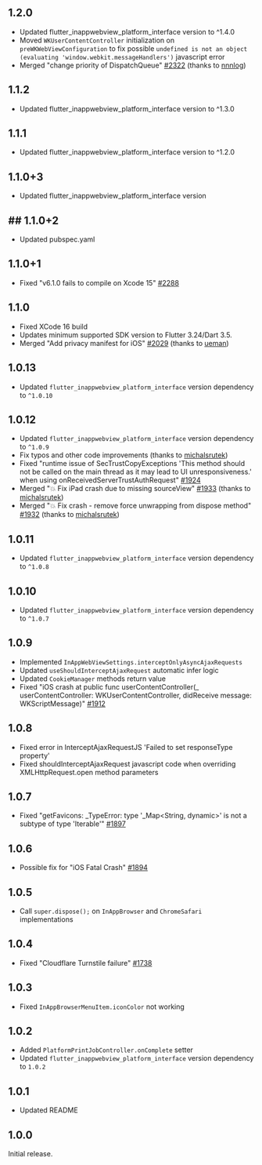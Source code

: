 ## 1.2.0

- Updated flutter_inappwebview_platform_interface version to ^1.4.0
- Moved `WKUserContentController` initialization on `preWKWebViewConfiguration` to fix possible `undefined is not an object (evaluating 'window.webkit.messageHandlers')` javascript error
- Merged "change priority of DispatchQueue" [#2322](https://github.com/pichillilorenzo/flutter_inappwebview/pull/2322) (thanks to [nnnlog](https://github.com/nnnlog))

## 1.1.2

- Updated flutter_inappwebview_platform_interface version to ^1.3.0

## 1.1.1

- Updated flutter_inappwebview_platform_interface version to ^1.2.0

## 1.1.0+3

- Updated flutter_inappwebview_platform_interface version

## ## 1.1.0+2

- Updated pubspec.yaml

## 1.1.0+1 

- Fixed "v6.1.0 fails to compile on Xcode 15" [#2288](https://github.com/pichillilorenzo/flutter_inappwebview/issues/2288)

## 1.1.0

- Fixed XCode 16 build
- Updates minimum supported SDK version to Flutter 3.24/Dart 3.5.
- Merged "Add privacy manifest for iOS" [#2029](https://github.com/pichillilorenzo/flutter_inappwebview/pull/2029) (thanks to [ueman](https://github.com/ueman))

## 1.0.13

- Updated `flutter_inappwebview_platform_interface` version dependency to `^1.0.10`

## 1.0.12

- Updated `flutter_inappwebview_platform_interface` version dependency to `^1.0.9`
- Fix typos and other code improvements (thanks to [michalsrutek](https://github.com/michalsrutek))
- Fixed "runtime issue of SecTrustCopyExceptions 'This method should not be called on the main thread as it may lead to UI unresponsiveness.' when using onReceivedServerTrustAuthRequest" [#1924](https://github.com/pichillilorenzo/flutter_inappwebview/issues/1924)
- Merged "💥 Fix iPad crash due to missing sourceView" [#1933](https://github.com/pichillilorenzo/flutter_inappwebview/pull/1933) (thanks to [michalsrutek](https://github.com/michalsrutek))
- Merged "💥 Fix crash - remove force unwrapping from dispose method" [#1932](https://github.com/pichillilorenzo/flutter_inappwebview/pull/1932) (thanks to [michalsrutek](https://github.com/michalsrutek))

## 1.0.11

- Updated `flutter_inappwebview_platform_interface` version dependency to `^1.0.8`

## 1.0.10

- Updated `flutter_inappwebview_platform_interface` version dependency to `^1.0.7`

## 1.0.9

- Implemented `InAppWebViewSettings.interceptOnlyAsyncAjaxRequests`
- Updated `useShouldInterceptAjaxRequest` automatic infer logic
- Updated `CookieManager` methods return value
- Fixed "iOS crash at public func userContentController(_ userContentController: WKUserContentController, didReceive message: WKScriptMessage)" [#1912](https://github.com/pichillilorenzo/flutter_inappwebview/issues/1912)

## 1.0.8

- Fixed error in InterceptAjaxRequestJS 'Failed to set responseType property'
- Fixed shouldInterceptAjaxRequest javascript code when overriding XMLHttpRequest.open method parameters

## 1.0.7

- Fixed "getFavicons: _TypeError: type '_Map<String, dynamic>' is not a subtype of type 'Iterable<dynamic>'" [#1897](https://github.com/pichillilorenzo/flutter_inappwebview/issues/1897)

## 1.0.6

- Possible fix for "iOS Fatal Crash" [#1894](https://github.com/pichillilorenzo/flutter_inappwebview/issues/1894)

## 1.0.5

- Call `super.dispose();` on `InAppBrowser` and `ChromeSafari` implementations

## 1.0.4

- Fixed "Cloudflare Turnstile failure" [#1738](https://github.com/pichillilorenzo/flutter_inappwebview/issues/1738)

## 1.0.3

- Fixed `InAppBrowserMenuItem.iconColor` not working

## 1.0.2

- Added `PlatformPrintJobController.onComplete` setter
- Updated `flutter_inappwebview_platform_interface` version dependency to `1.0.2`

## 1.0.1

- Updated README

## 1.0.0

Initial release.
